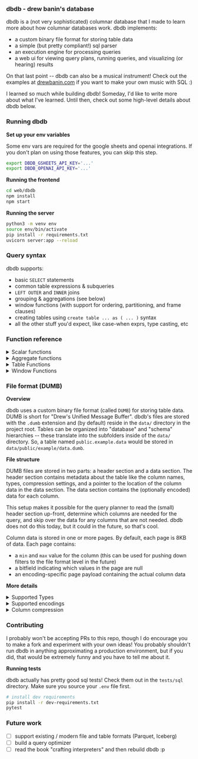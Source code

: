 
### dbdb - drew banin's database

dbdb is a (not very sophisticated) columnar database that I made to learn more
about how columnar databases work. dbdb implements:
- a custom binary file format for storing table data
- a simple (but pretty compliant!) sql parser
- an execution engine for processing queries
- a web ui for viewing query plans, running queries, and visualizing (or hearing) results

On that last point -- dbdb can also be a musical instrument! Check out the
examples at [drewbanin.com](http://drewbanin.com) if you want to make your own
music with SQL :)

I learned so much while building dbdb! Someday, I'd like to write more about
what I've learned. Until then, check out some high-level details about dbdb
below.

### Running dbdb

**Set up your env variables**

Some env vars are required for the google sheets and openai integrations.
If you don't plan on using those features, you can skip this step.

```bash
export DBDB_GSHEETS_API_KEY='...'
export DBDB_OPENAI_API_KEY='...'
```


**Running the frontend**
```bash
cd web/dbdb
npm install
npm start
```


**Running the server**
```bash
python3 -m venv env
source env/bin/activate
pip install -r requirements.txt
uvicorn server:app --reload
```

### Query syntax

dbdb supports:
 - basic `SELECT` statements
 - common table expressions & subqueries
 - `LEFT OUTER` and `INNER` joins
 - grouping & aggregations (see below)
 - window functions (with support for ordering, partitioning, and frame clauses)
 - creating tables using `create table ... as ( ... )` syntax
 - all the other stuff you'd expect, like case-when exprs, type casting, etc

### Function reference

<details>
<summary>Scalar functions</summary>

| Function | Args | Description |
|----------|------|-------------|
| SIN(x) | x: input angle in radians | Returns the sine of x |
| COS(x) | x: input angle in radians | Returns the cosine of x |
| POW(x, y) | x: base number<br>y: exponent | Returns x raised to the power of y |
| IFF(x, y, z) | x: condition<br>y: value if true<br>z: value if false | Returns y if x is true, z if x is false |
</details>
<details>
<summary>Aggregate functions</summary>

| Function | Args | Description |
|----------|------|-------------|
| MIN | expression | Returns the minimum value encountered in the expression across all rows |
| MAX | expression | Returns the maximum value encountered in the expression across all rows |
| SUM | expression | Returns the sum of all values in the expression across all rows |
| AVG | expression | Returns the arithmetic mean (average) of all values in the expression across all rows |
| COUNT | expression | Counts the number of rows. Supports DISTINCT modifier to count only unique values |
| LIST_AGG/LISTAGG | expression [, delimiter] | Concatenates values from multiple rows into a single string, separated by delimiter (defaults to comma). Supports DISTINCT modifier to include only unique values. The delimiter must be a string literal |
</details>

<details>
<summary>Table Functions</summary>

| Function | Args | Description |
|----------|------|-------------|
| GENERATE_SERIES | count [, delay] | Generates a table of numbers from 0 to count-1, with an optional delay between each row |
| GOOGLE_SHEET | sheet_id [, tab_id] | Queries a google sheet and returns the result as a table. If a tab_id is provided, only that tab is queried. Otherwise, only the first tab in the sheet is returned |
| ASK_GPT | prompt | Queries gpt-4o with the given prompt and returns the result as a table |
</details>


<details>
<summary>Window Functions</summary>

| Function | Args | Description |
|----------|------|-------------|
| COUNT | None | Returns the total number of rows in the current window partition |
| ROW_NUMBER | None | Returns the sequential row number (starting from 1) of the current row within its window partition |
| SUM | expr | Calculates the sum of the specified expression across all rows in the window partition |
| MIN | expr | Returns the minimum value of the specified expression across all rows in the window partition |
| MAX | expr | Returns the maximum value of the specified expression across all rows in the window partition |
| AVG/MEAN | expr | Calculates the arithmetic mean (average) of the specified expression across all rows in the window partition. Returns `None` if there are no rows |
| LAG | expr, [offset=1] | Returns the value of the specified expression from the row that is `offset` rows before the current row. Returns `None` if the offset goes beyond the window bounds |
| LEAD | expr, [offset=1] | Returns the value of the specified expression from the row that is `offset` rows after the current row. Returns `None` if the offset goes beyond the window bounds |

</details>


### File format (DUMB)

**Overview**

dbdb uses a custom binary file format (called `DUMB`) for storing table data. DUMB is short for "Drew's Unified Message Buffer". dbdb's files are stored with the `.dumb` extension and (by default) reside in the `data/` directory in the project root. Tables can be organized into "database" and "schema" hierarchies -- these translate into the subfolders inside of the `data/` directory. So, a table named `public.example.data` would be stored in `data/public/example/data.dumb`.

**File structure**

DUMB files are stored in two parts: a header section and a data section. The header section contains metadata about the table like the column names, types, compression settings, and a pointer to the location of the column data in the data section. The data section contains the (optionally encoded) data for each column.

This setup makes it possible for the query planner to read the (small) header section up-front, determine which columns are needed for the query, and skip over the data for any columns that are not needed. dbdb does not do this today, but it could in the future, so that's cool.

Column data is stored in one or more pages. By default, each page is 8KB of data. Each page contains:
- a `min` and `max` value for the column (this can be used for pushing down filters to the file format level in the future)
- a bitfield indicating which values in the page are null
- an encoding-specific page payload containing the actual column data


**More details**
<details>
<summary>Supported Types</summary>

- BOOL [1 byte]
- INT8 [1 byte]
- INT32 [4 bytes]
- STR [variable]
- DATE [4 bytes]
- FLOAT64 [8 bytes]
</details>

<details>
<summary>Supported encodings</summary>

- RAW - not encoded
- RUN_LENGTH - stores consecutive values as a tuple of values: [value, run_length]
- DELTA - stores deltas between consecutive values
- DICTIONARY - stores string values once in a dictionary, then uses dictionary indices as pointers to the values
</details>

<details>
<summary>Column compression</summary>

- RAW - not compressed
- ZLIB - uses zlib to compress the data (after encoding)
</details>


### Contributing

I probably won't be accepting PRs to this repo, though I do encourage you to
make a fork and experiment with your own ideas! You probably shouldn't run
dbdb in anything approximating a production environment, but if you did, that would
be extremely funny and you have to tell me about it.


**Running tests**

dbdb actually has pretty good sql tests! Check them out in the
`tests/sql` directory. Make sure you source your `.env` file first.

```bash
# install dev requirements
pip install -r dev-requirements.txt
pytest
```


### Future work
- [ ] support existing / modern file and table formats (Parquet, Iceberg)
- [ ] build a query optimizer
- [ ] read the book "crafting interpreters" and then rebuild dbdb :p
